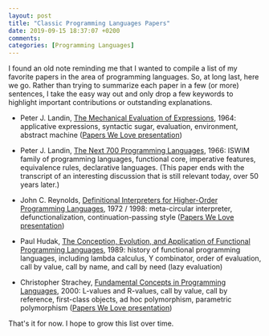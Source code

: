 ```yaml
---
layout: post
title: "Classic Programming Languages Papers"
date: 2019-09-15 18:37:07 +0200
comments:
categories: [Programming Languages]
---
```


I found an old note reminding me that I wanted to compile a list of my
favorite papers in the area of programming languages. So, at long last, here
we go. Rather than trying to summarize each paper in a few (or more)
sentences, I take the easy way out and only drop a few keywords to highlight
important contributions or outstanding explanations.

<!--more-->

- Peter J. Landin, [The Mechanical Evaluation of Expressions][1], 1964:
  applicative expressions, syntactic sugar, evaluation, environment, abstract
  machine ([Papers We Love presentation][2])

- Peter J. Landin, [The Next 700 Programming Languages][3], 1966: ISWIM family
  of programming languages, functional core, imperative features, equivalence
  rules, declarative languages. (This paper ends with the transcript of an
  interesting discussion that is still relevant today, over 50 years later.)

- John C. Reynolds, [Definitional Interpreters for Higher-Order Programming
  Languages][4], 1972 / 1998: meta-circular interpreter, defunctionalization,
  continuation-passing style ([Papers We Love presentation][5])

- Paul Hudak, [The Conception, Evolution, and Application of Functional
  Programming Languages][6], 1989: history of functional programming
  languages, including lambda calculus, Y combinator, order of evaluation,
  call by value, call by name, and call by need (lazy evaluation)

- Christopher Strachey, [Fundamental Concepts in Programming Languages][7],
  2000: L-values and R-values, call by value, call by reference, first-class
  objects, ad hoc polymorphism, parametric polymorphism ([Papers We Love
  presentation][8])

That's it for now. I hope to grow this list over time.

<!--References-->

[1]: https://www.cs.cmu.edu/afs/cs/user/crary/www/819-f09/Landin64.pdf
[2]: https://www.youtube.com/watch?v=QZzRritGiyI
[3]: http://www.inf.ed.ac.uk/teaching/courses/epl/Landin66.pdf
[4]: http://surface.syr.edu/cgi/viewcontent.cgi?article=1012&context=lcsmith_other
[5]: http://homepages.inf.ed.ac.uk/wadler/topics/history.html#definitional-interpreters
[6]: https://pdfs.semanticscholar.org/e694/49921581f1e00b801994236f840f5b459e00.pdf
[7]: http://citeseerx.ist.psu.edu/viewdoc/download?doi=10.1.1.332.3161&rep=rep1&type=pdf
[8]: https://www.youtube.com/watch?v=cO41uoi5cZs
